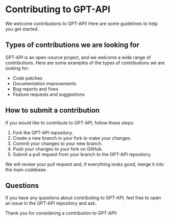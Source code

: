 # Contributing to GPT-API

We welcome contributions to GPT-API! Here are some guidelines to help you get started.

## Types of contributions we are looking for

GPT-API is an open-source project, and we welcome a wide range of contributions. Here are some examples of the types of contributions we are looking for:

- Code patches
- Documentation improvements
- Bug reports and fixes
- Feature requests and suggestions

## How to submit a contribution

If you would like to contribute to GPT-API, follow these steps:

1. Fork the GPT-API repository.
2. Create a new branch in your fork to make your changes.
3. Commit your changes to your new branch.
4. Push your changes to your fork on GitHub.
5. Submit a pull request from your branch to the GPT-API repository.

We will review your pull request and, if everything looks good, merge it into the main codebase.

## Questions

If you have any questions about contributing to GPT-API, feel free to open an issue in the GPT-API repository and ask.

Thank you for considering a contribution to GPT-API!
